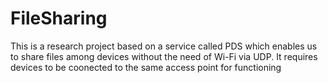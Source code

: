 # FileSharing
This is a research project based on a service called PDS which enables us to share files among devices without the need of Wi-Fi via UDP. It requires devices to be coonected to the same access point for functioning